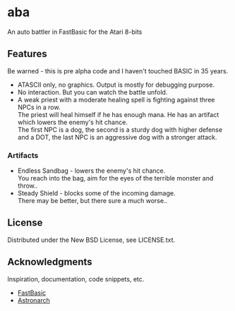 # aba
An auto battler in FastBasic for the Atari 8-bits

## Features

Be warned - this is pre alpha code and I haven't touched BASIC in 35 years.  

* ATASCII only, no graphics. Output is mostly for debugging purpose. 
* No interaction. But you can watch the battle unfold.
* A weak priest with a moderate healing spell is fighting against three NPCs in a row.  
  The priest will heal himself if he has enough mana.
  He has an artifact which lowers the enemy's hit chance.  
  The first NPC is a dog, the second is a sturdy dog with higher defense and a DOT,
  the last NPC is an aggressive dog with a stronger attack.

### Artifacts

* Endless Sandbag - lowers the enemy's hit chance.  
  You reach into the bag, aim for the eyes of the terrible monster and throw..
* Steady Shield - blocks some of the incoming damage.  
  There may be better, but there sure a much worse..

## License

Distributed under the New BSD License, see LICENSE.txt.

## Acknowledgments

Inspiration, documentation, code snippets, etc.
* [FastBasic](https://github.com/dmsc/fastbasic)
* [Astronarch](https://store.steampowered.com/app/1234940/Astronarch/)
